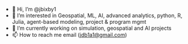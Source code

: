 - 👋 Hi, I’m @jbixby1
- 👀 I’m interested in Geospatial, ML, AI, advanced analytics, python, R, Julia, agent-based modeling, project & program mgmt
- 🌱 I’m currently working on simulation, geospatial and AI projects
- 📫 How to reach me email (jdb1a1@gmail.com)

<!---
jbixby1/jbixby1 is a ✨ special ✨ repository because its `README.md` (this file) appears on your GitHub profile.
You can click the Preview link to take a look at your changes.
--->
